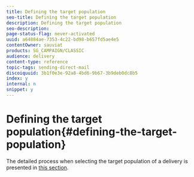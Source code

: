 ```yaml
---
title: Defining the target population
seo-title: Defining the target population
description: Defining the target population
seo-description: 
page-status-flag: never-activated
uuid: a64884ae-7353-4c22-bd98-b657fd5ae4e5
contentOwner: sauviat
products: SG_CAMPAIGN/CLASSIC
audience: delivery
content-type: reference
topic-tags: sending-direct-mail
discoiquuid: 3b1f0e3e-92a8-4bd6-9b67-3b9deb0dc8b5
index: y
internal: n
snippet: y
---
```


# Defining the target population{#defining-the-target-population}

The detailed process when selecting the target population of a delivery is presented in [this section](https://helpx.adobe.com/campaign/classic/delivery/using/key-steps-when-creating-a-delivery.html#defining-the-target-population).
